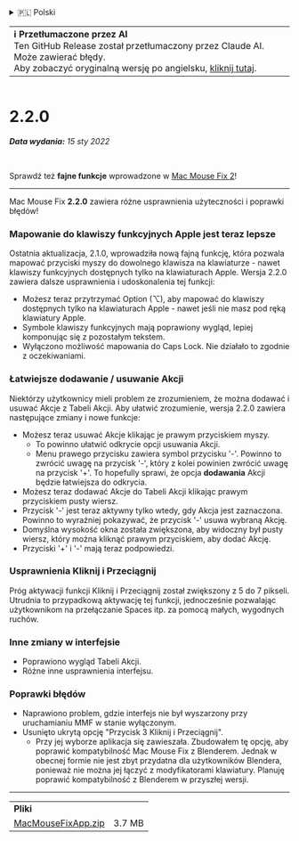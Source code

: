 <details>
<summary>🇵🇱 Polski</summary>

[🇬🇧 English (GitHub Release)](https://github.com/noah-nuebling/mac-mouse-fix/releases/tag/2.2.0)\
[🇦🇩 Català](https://redirect.macmousefix.com/?target=mmf-release&tag=2.2.0&locale=ca)\
[🇩🇪 Deutsch](https://redirect.macmousefix.com/?target=mmf-release&tag=2.2.0&locale=de)\
[🇪🇸 Español](https://redirect.macmousefix.com/?target=mmf-release&tag=2.2.0&locale=es)\
[🇫🇷 Français](https://redirect.macmousefix.com/?target=mmf-release&tag=2.2.0&locale=fr)\
[🇮🇩 Indonesia](https://redirect.macmousefix.com/?target=mmf-release&tag=2.2.0&locale=id)\
[🇮🇹 Italiano](https://redirect.macmousefix.com/?target=mmf-release&tag=2.2.0&locale=it)\
[🇭🇺 Magyar](https://redirect.macmousefix.com/?target=mmf-release&tag=2.2.0&locale=hu)\
[🇳🇱 Nederlands](https://redirect.macmousefix.com/?target=mmf-release&tag=2.2.0&locale=nl)\
**🇵🇱 Polski**\
[🇧🇷 Português (Brasil)](https://redirect.macmousefix.com/?target=mmf-release&tag=2.2.0&locale=pt-BR)\
[🇵🇹 Português (Portugal)](https://redirect.macmousefix.com/?target=mmf-release&tag=2.2.0&locale=pt-PT)\
[🇷🇴 Română](https://redirect.macmousefix.com/?target=mmf-release&tag=2.2.0&locale=ro)\
[🇸🇪 Svenska](https://redirect.macmousefix.com/?target=mmf-release&tag=2.2.0&locale=sv)\
[🇻🇳 Tiếng Việt](https://redirect.macmousefix.com/?target=mmf-release&tag=2.2.0&locale=vi)\
[🇹🇷 Türkçe](https://redirect.macmousefix.com/?target=mmf-release&tag=2.2.0&locale=tr)\
[🇨🇿 Čeština](https://redirect.macmousefix.com/?target=mmf-release&tag=2.2.0&locale=cs)\
[🇬🇷 Ελληνικά](https://redirect.macmousefix.com/?target=mmf-release&tag=2.2.0&locale=el)\
[🇷🇺 Русский](https://redirect.macmousefix.com/?target=mmf-release&tag=2.2.0&locale=ru)\
[🇺🇦 Українська](https://redirect.macmousefix.com/?target=mmf-release&tag=2.2.0&locale=uk)\
[🇮🇱 עברית](https://redirect.macmousefix.com/?target=mmf-release&tag=2.2.0&locale=he)\
[🇸🇦 العربية](https://redirect.macmousefix.com/?target=mmf-release&tag=2.2.0&locale=ar)\
[🇮🇳 हिन्दी](https://redirect.macmousefix.com/?target=mmf-release&tag=2.2.0&locale=hi)\
[🇹🇭 ไทย](https://redirect.macmousefix.com/?target=mmf-release&tag=2.2.0&locale=th)\
[🇨🇳 中文 (简体)](https://redirect.macmousefix.com/?target=mmf-release&tag=2.2.0&locale=zh-Hans)\
[🇨🇳 中文 (繁體)](https://redirect.macmousefix.com/?target=mmf-release&tag=2.2.0&locale=zh-Hant)\
[🇭🇰 中文（香港)](https://redirect.macmousefix.com/?target=mmf-release&tag=2.2.0&locale=zh-HK)\
[🇯🇵 日本語](https://redirect.macmousefix.com/?target=mmf-release&tag=2.2.0&locale=ja)\
[🇰🇷 한국어](https://redirect.macmousefix.com/?target=mmf-release&tag=2.2.0&locale=ko)\
[Help translate Mac Mouse Fix to different languages!](https://github.com/noah-nuebling/mac-mouse-fix/discussions/731)
</details>
<table align=><td>
<b>ℹ️ Przetłumaczone przez AI</b><br>
Ten GitHub Release został przetłumaczony przez Claude AI. Może zawierać błędy.<br>
Aby zobaczyć oryginalną wersję po angielsku, <a href="https://github.com/noah-nuebling/mac-mouse-fix/releases/tag/2.2.0">kliknij tutaj</a>.
</td></table>

<table></table>

# 2.2.0
***Data wydania:** 15 sty 2022*

<br>

Sprawdź też **fajne funkcje** wprowadzone w [Mac Mouse Fix 2](https://redirect.macmousefix.com/?target=mmf-release&tag=2.0.0&locale=pl)!

---

Mac Mouse Fix **2.2.0** zawiera różne usprawnienia użyteczności i poprawki błędów!

### Mapowanie do klawiszy funkcyjnych Apple jest teraz lepsze

Ostatnia aktualizacja, 2.1.0, wprowadziła nową fajną funkcję, która pozwala mapować przyciski myszy do dowolnego klawisza na klawiaturze - nawet klawiszy funkcyjnych dostępnych tylko na klawiaturach Apple. Wersja 2.2.0 zawiera dalsze usprawnienia i udoskonalenia tej funkcji:

- Możesz teraz przytrzymać Option (⌥), aby mapować do klawiszy dostępnych tylko na klawiaturach Apple - nawet jeśli nie masz pod ręką klawiatury Apple.
- Symbole klawiszy funkcyjnych mają poprawiony wygląd, lepiej komponując się z pozostałym tekstem.
- Wyłączono możliwość mapowania do Caps Lock. Nie działało to zgodnie z oczekiwaniami.

### Łatwiejsze dodawanie / usuwanie Akcji

Niektórzy użytkownicy mieli problem ze zrozumieniem, że można dodawać i usuwać Akcje z Tabeli Akcji. Aby ułatwić zrozumienie, wersja 2.2.0 zawiera następujące zmiany i nowe funkcje:

- Możesz teraz usuwać Akcje klikając je prawym przyciskiem myszy.
  - To powinno ułatwić odkrycie opcji usuwania Akcji.
  - Menu prawego przycisku zawiera symbol przycisku '-'. Powinno to zwrócić uwagę na przycisk '-', który z kolei powinien zwrócić uwagę na przycisk '+'. To hopefully sprawi, że opcja **dodawania** Akcji będzie łatwiejsza do odkrycia.
- Możesz teraz dodawać Akcje do Tabeli Akcji klikając prawym przyciskiem pusty wiersz.
- Przycisk '-' jest teraz aktywny tylko wtedy, gdy Akcja jest zaznaczona. Powinno to wyraźniej pokazywać, że przycisk '-' usuwa wybraną Akcję.
- Domyślna wysokość okna została zwiększona, aby widoczny był pusty wiersz, który można kliknąć prawym przyciskiem, aby dodać Akcję.
- Przyciski '+' i '-' mają teraz podpowiedzi.

### Usprawnienia Kliknij i Przeciągnij

Próg aktywacji funkcji Kliknij i Przeciągnij został zwiększony z 5 do 7 pikseli. Utrudnia to przypadkową aktywację tej funkcji, jednocześnie pozwalając użytkownikom na przełączanie Spaces itp. za pomocą małych, wygodnych ruchów.

### Inne zmiany w interfejsie

- Poprawiono wygląd Tabeli Akcji.
- Różne inne usprawnienia interfejsu.

### Poprawki błędów

- Naprawiono problem, gdzie interfejs nie był wyszarzony przy uruchamianiu MMF w stanie wyłączonym.
- Usunięto ukrytą opcję "Przycisk 3 Kliknij i Przeciągnij".
  - Przy jej wyborze aplikacja się zawieszała. Zbudowałem tę opcję, aby poprawić kompatybilność Mac Mouse Fix z Blenderem. Jednak w obecnej formie nie jest zbyt przydatna dla użytkowników Blendera, ponieważ nie można jej łączyć z modyfikatorami klawiatury. Planuję poprawić kompatybilność z Blenderem w przyszłej wersji.

---

<table align="start">
<tr>
    <td colspan=2>
        <b>Pliki</b>
    </td>
</tr>
<tr>
    <td><a href="https://github.com/noah-nuebling/mac-mouse-fix/releases/download/2.2.0/MacMouseFixApp.zip">MacMouseFixApp.zip</a></td>
    <td>3.7 MB</td>
</tr>
</table>